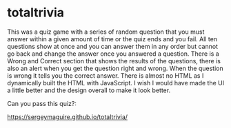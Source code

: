# totaltrivia

This was a quiz game with a series of random question that you must answer within a given amount of time or the quiz ends and you fail.  All ten questions show at once and you can answer them in any order but cannot go back and change the answer once you answered a question.  There is a Wrong and Correct section that shows the results of the questions, there is also an alert when you get the question right and wrong.  When the question is wrong it tells you the correct answer.  There is almost no HTML as I dynamically built the HTML with JavaScript.  I wish I would have made the UI a little better and the design overall to make it look better. 


Can you pass this quiz?:


https://sergeymaguire.github.io/totaltrivia/

